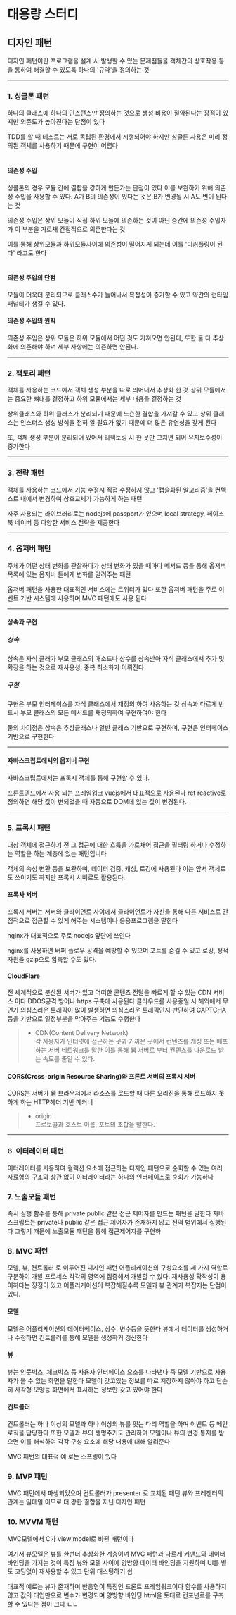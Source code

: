 #  대용량 스터디

## 디자인 패턴
디자인 패턴이란 프로그램을 설계 시 발생할 수 있는 문제점들을 객체간의 상호작용 등을 통하여 해결할 수 있도록 하나의 '규약'을 정의하는 것

---

### 1. 싱글톤 패턴
하나의 클래스에 하나의 인스턴스만 정의하는 것으로 생성 비용이 절약된다는 장점이 있지만 의존도가 높아진다는 단점이 있다

TDD를 할 때 테스트는 서로 독립된 환경에서 시행되어야 하지만 싱글톤 사용은 미리 정의된 객체를 사용하기 때문에 구현이 어렵다
<br><br>
#### 의존성 주입
싱클톤의 경우 모듈 간에 결합을 강하게 만든가는 단점이 있다 
이를 보완하기 위해 의존성 주입을 사용할 수 있다.
A가 B의 의존성이 있다는 것은 B가 변경될 시 A도 변이 된다는 것

의존성 주입은 상위 모듈이 직접 하위 모듈에 의존하는 것이 아닌 중간에 의존성 주입자가 이 부분을 가로채 간접적으로 의존한다는 것

이를 통해 상위모듈과 하위모듈사이에 의존성이 떨어지게 되는데 이를 '디커플링이 된다' 라고도 한다
<br><br>
#### 의존성 주입의 단점
모듈이 더욱더 분리되므로 클래스수가 늘어나서 복잡성이 증가할 수 있고 약간의 런타임 패넡티가 생길 수 있다.

#### 의존성 주입의 원칙
의존성 주입은 상위 모듈은 하위 모듈에서 어떤 것도 가져오면 안된다,
또한 둘 다 추상화에 의존해야 하며 세부 사항에는 의존하면 안된다.

---
### 2. 팩토리 패턴
객체를 사용하는 코드에서 객체 생성 부분을 따로 띄어내서 추상화 한 것
상위 모듈에서는 중요한 뼈대를 결정하고 하위 모듈에서는 세부 내용을 결정하는 것 

상위클래스와 하위 클래스가 분리되기 때문에 느슨한 결합을 가져갈 수 있고 상위 클래스는 인스터스 생성 방식을 전혀 알 필요가 없기 때문에 더 많은 유연성을 갖게 된다

또, 객체 생성 부분이 분리되어 있어서 리팩토링 시 한 곳만 고치면 되어 유지보수성이 증가한다

---
### 3. 전략 패턴
객체를 사용하는 코드에서 기능 수정시 직접 수정하지 않고 '캡슐화된 알고리즘'을 컨텍스트 내에서 변경하여 상호교체가 가능하게 하는 패턴

자주 사용되는 라이브러리로는 nodejs에 passport가 있으며 local strategy, 페이스북 네이버 등 
다양한 서비스 전략을 제공한다

---
### 4. 옵저버 패턴
주체가 어떤 상태 변화를 관찰하다가 상태 변화가 있을 때마다 메서드 등을 통해 옵저버 목록에 있는 옵저버 들에게 변화를 알려주는 패턴

옵저버 패턴을 사용한 대표적인 서비스에는 트위터가 있다
또한 옵저버 패턴을 주로 이벤트 기반 시스템에 사용하며 MVC 패턴에도 사용 된다

---
#### 상속과 구현
##### 상속 
상속은 자식 클래가 부모 클래스의 매소드나 상수를 상속받아 자식 클래스에서 추가 및 확장을 하는 것으로
재사용성, 중복 최소화가 이뤄진다 

##### 구현
구현은 부모 인터페이스를 자식 클래스에서 재정의 하여 사용하는 것 
상속과 다르게 반드시 부모 클래스의 모든 메서드를 재정의하여 구현하여야 한다

둘의 차이점은 상속은 추상클래스나 일반 클래스 기반으로 구현하며,
구현은 인터페이스 기반으로 구현한다

---

#### 자바스크립트에서의 옵저버 구현
자바스크립트에서는 프록시 객체를 통해 구현할 수 있다.

프론트엔드에서 사용 되는 프레임워크 vuejs에서 대표적으로 사용된다
ref reactive로 정의하면 해당 값이 변되었을 때 자동으로 DOM에 있는 값이 변경된다.

---
### 5. 프록시 패턴
대상 객체에 접근하기 전 그 접근에 대한 흐름을 가로채어 접근을 필터링 하거나 수정하는 역할을 하는 계층에 있는 패턴입니다

객체의 속성 변환 등을 보완하며, 데이터 검증, 캐싱, 로깅에 사용된다 
이는 앞서 객체로도 쓰이기도 하지만 프록시 서버로도 활용된다.

#### 프록사 서버
프록시 서버는 서버와 클라이언트 사이에서 클라이언트가 자신을 통해 다른 서비스로 간접적으로 접근할 수 있게 해주는 시스템이나 응용프로그램을 말한다

nginx가 대표적으로 주로 nodejs 앞단에 쓰인다 

nginx를 사용하면 버퍼 플로우 공격을 예방할 수 있으며
포트를 숨길 수 있고 로깅, 정적 자원을 gzip으로 압축할 수도 있다.

#### CloudFlare
전 세계적으로 분산된 서버가 있고 어떠한 콘텐츠 전달을 빠르게 할 수 있는 CDN 서비스 이다
DDOS공격 방어나 https 구축에 사용된다 클라우드를 사용중일 시 해외에서 무언가 의심스러운 트래픽이 많이 발생하면
의심스러운 트래픽인지 판단하여 CAPTCHA 등을 기반으로 일정부분을 막아주는 기능도 수행한다

> - CDN(Content Delivery Network)<br>
각 사용자가 인터넷에 접근하는 곳과 가까운 곳에서 컨텐츠를 캐싱 또는 배포하는 서버 네트워크를 말한 이를 통해 웹 서버로 부터 컨텐츠를 다운로드 받는 속도를 줄일 수 있다.

#### CORS(Cross-origin Resource Sharing)와 프론트 서버의 프록시 서버
CORS는 서버가 웹 브라우저에서 라소스를 로드할 때 다른 오리진을 통해 로드하지 못하게 하는 HTTP헤더 기반 메커니
> - origin<br>
프로토콜과 호스트 이름, 포트의 조합을 말한다. 

---
### 6. 이터레이터 패턴 
이터레이터를 사용하여 컬랙션 요소에 접근하는 디자인 패턴으로 
순회할 수 있는 여러 자료형의 구조와 상관 없이 이터레이터라는 하나의 인터페이스로 순회가 가능하다

### 7. 노출모듈 패턴
즉시 실행 함수를 통해 private public 같은 접근 제어자를 만드는 패턴을 말한다
자바스크립트는 private나 public 같은 접근 제어자가 존재하지 않고 전역 범위에서 실행된다
그렇기 때문에 노출모듈 패턴을 통해 접근제어자를 구현하

### 8. MVC 패턴
모델, 뷰, 컨트롤러 로 이루어진 디자인 패턴 
어플리케이션의 구성요소를 세 가지 역할로 구분하여 개발 프로세스 각각의 영역에 집중해서 개발할 수 있다.
재사용성 확작성이 용이하다는 장점이 있고 어플리케이션이 복잡해질수록 모델과 뷰 관계가 복잡지는 단점이 있다.

#### 모델
모델은 어플리케이션의 데이터베이스, 상수, 변수등을 뜻한다
뷰에서 데이터를 생성하거나 수정하면 컨트롤러를 통해 모델을 생성하거 갱신한다

#### 뷰 
뷰는 인풋박스, 체크박스 등 사용자 인터페이스 요소를 나타낸다
즉 모델 기반으로 사용자가 볼 수 있는 화면을 말한다
모델이 갖고있는 정보를 따로 저장하지 않아야 하고 단순히 사각형 모양등 화면에서 표시하는 정보만 갖고 있어야 한다

#### 컨트롤러
컨트롤러는 하나 이상의 모델과 하나 이상의 뷰를 잇는 다리 역할을 하며 이벤트 등 메인 로직을 담당한다
또한 모델과 뷰의 생명주기도 관리하며 모델이나 뷰의 변경 통지를 받으면 이를 해석하여 각각 구성 요소에 해당 내용애 대해 알려준다

MVC 패턴의 대표적 예 로는 스프링이 있다

### 9. MVP 패턴
MVC 패턴에서 파생되었으며 컨트롤러가 presenter 로 교체된 패턴
뷰와 프레잰터의 관계는 일대일 이므로 더 강한 결합을 지닌 디자인 패턴

### 10. MVVM 패턴
MVC모델에서 C가 view model로 바뀐 패턴이다

여기서 뷰모델은 뷰를 한번더 추상화한 계층이며 MVC 패턴과 다르게 커맨드와 데이터 바인딩을 가지는 것이 특징
뷰와 모델 사이에 양방향 데이터 바인딩을 지원하며 UI를 별도 코딩없이 재사용할 수 있고 단위 태스팅하기 쉽

대표적 예로는 뷰가 존재하며 반응형이 특징인 프론트 프레임워크이다
함수를 사용하지 않고 값의 대입만으로 변수가 변경되며 양방향 바인딩 html을 토대로 컨포넌르를 구축할 수 있다는 점이 크다
ㄴㄴ

